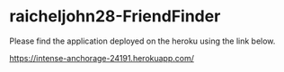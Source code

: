 # raicheljohn28-FriendFinder

Please find the application deployed on the heroku using the link below.

https://intense-anchorage-24191.herokuapp.com/
